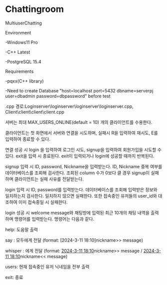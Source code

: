 # Chattingroom
MultiuserChatting

Environment

-Windows11 Pro

-C++ Latest

-PostgreSQL 15.4


Requirements

-pqxx(C++ library)

-Need to create Database "host=localhost port=5432 dbname=serverpj user=dbadmin password=dbpassword" before test


.cpp 경로:Loginserver\loginserver\loginserver\loginserver.cpp, Client\client\client\client.cpp


서버는 최대 MAX_USERS_ONLINE(default = 10) 개의 클라이언트를 수용한다.

클라이언트는 첫 화면에서 서버와 연결을 시도하며, 실패시 R을 입력하여 재시도, E를 입력하여 종료할 수 있다.

연결 성공 시 login 을 입력하여 로그인 시도, signup을 입력하여 회원가입을 시도할 수 있다. exit을 입력 시 종료된다. exit이 입력되거나 login에 성공할 때까지 반복된다.

signup 입력 시 ID, password, Nickname을 입력받는다. ID, Nickname 중복 여부를 데이터베이스를 조회해 검사한다. 조회된 column 수가 0보다 클 경우 signup이 실패하며 클라이언트는 실패 사유를 전달받는다.

login 입력 시 ID, password를 입력받는다. 데이터베이스를 조회해 입력받은 정보와 일치하는지 검사한다. 일치하지 않으면 실패한다. 또한 접속중인 유저들의 user_id와 대조하여 이미 접속중일 시 실패한다.

login 성공 시 welcome message와 채팅방에 입력된 최근 10개의 채팅 내역을 출력하며 명령어를 입력받는다. 명령어는 다음과 같다.

help: 도움말 출력

say <message>: <message> 모두에게 전달 (format: [2024-3-11 18:10]nickname>> message)

whisper <target> <message>: <target>에게 <message> 전달 (format: [2024-3-11 18:10](whisper)nickname>> message / [2024-3-11 18:10](whisper)nickname<< message)

users: 현재 접속중인 유저 닉네임을 전부 출력

exit: 종료

